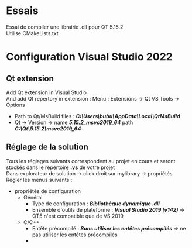 # Essais
Essai de compiler une librairie .dll pour QT 5.15.2   
Utilise CMakeLists.txt  

# Configuration Visual Studio 2022   

## Qt extension 
Add Qt extension in Visual Studio  
And add Qt repertory in extension : Menu : Extensions -> Qt VS Tools -> Options 
- Path to Qt/MsBuild files : ***C:\Users\bubu\AppData\Local\QtMsBuild***
- Qt -> Version -> name ***5.15.2_msvc2019_64*** path ***C:\Qt\5.15.2\msvc2019_64***   

## Réglage de la solution
Tous les réglages suivants correspondent au projet en cours et seront stockés dans le répertoire **.vs** de votre projet   
Dans explorateur de solution -> click droit sur mylibrary -> propriétés  
Régler les menus suivants :  
- propriétés de configuration   
    - Général
    	- Type de configuration : ***Bibliothèque dynamique .dll***
		- Ensemble d'outils de plateforme : ***Visual Studio 2019 (v142)*** => QT5 n'est compatible que de VS 2019
	- C/C++
		- Entête précompilé : ***Sans utiliser les entêtes précompilés*** => ne pas utiliser les entêtes précompilés   
		-  

